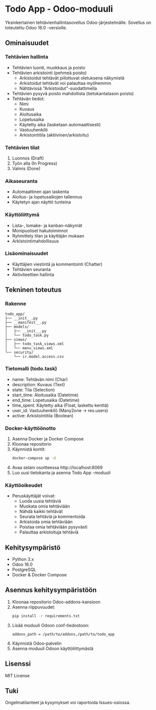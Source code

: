 # Todo App - Odoo-moduuli

Yksinkertainen tehtävienhallintasovellus Odoo-järjestelmälle. Sovellus on toteutettu Odoo 16.0 -versiolle.

## Ominaisuudet

### Tehtävien hallinta
- Tehtävien luonti, muokkaus ja poisto
- Tehtävien arkistointi (pehmeä poisto)
  - Arkistoidut tehtävät piilottuvat oletuksena näkymistä
  - Arkistoidut tehtävät voi palauttaa myöhemmin
  - Nähtävissä "Arkistoidut"-suodattimella
- Tehtävien pysyvä poisto mahdollista (tietokantatason poisto)
- Tehtävän tiedot:
  - Nimi
  - Kuvaus
  - Aloitusaika
  - Lopetusaika
  - Käytetty aika (lasketaan automaattisesti)
  - Vastuuhenkilö
  - Arkistointitila (aktiivinen/arkistoitu)

### Tehtävien tilat
1. Luonnos (Draft)
2. Työn alla (In Progress)
3. Valmis (Done)

### Aikaseuranta
- Automaattinen ajan laskenta
- Aloitus- ja lopetusaikojen tallennus
- Käytetyn ajan näyttö tunteina

### Käyttöliittymä
- Lista-, lomake- ja kanban-näkymät
- Monipuoliset hakutoiminnot
- Ryhmittely tilan ja käyttäjän mukaan
- Arkistointimahdollisuus

### Lisäominaisuudet
- Käyttäjien viestintä ja kommentointi (Chatter)
- Tehtävien seuranta
- Aktiviteettien hallinta

## Tekninen toteutus

### Rakenne
```
todo_app/
├── __init__.py
├── __manifest__.py
├── models/
│   ├── __init__.py
│   └── todo_task.py
├── views/
│   ├── todo_task_views.xml
│   └── menu_views.xml
└── security/
    └── ir.model.access.csv
```

### Tietomalli (todo.task)
- name: Tehtävän nimi (Char)
- description: Kuvaus (Text)
- state: Tila (Selection)
- start_time: Aloitusaika (Datetime)
- end_time: Lopetusaika (Datetime)
- time_spent: Käytetty aika (Float, laskettu kenttä)
- user_id: Vastuuhenkilö (Many2one -> res.users)
- active: Arkistointitila (Boolean)

### Docker-käyttöönotto
1. Asenna Docker ja Docker Compose
2. Kloonaa repositorio
3. Käynnistä kontit:
   ```bash
   docker-compose up -d
   ```
4. Avaa selain osoitteessa http://localhost:8069
5. Luo uusi tietokanta ja asenna Todo App -moduuli

### Käyttöoikeudet
- Peruskäyttäjät voivat:
  - Luoda uusia tehtäviä
  - Muokata omia tehtäviään
  - Nähdä kaikki tehtävät
  - Seurata tehtäviä ja kommentoida
  - Arkistoida omia tehtäviään
  - Poistaa omia tehtäviään pysyvästi
  - Palauttaa arkistoituja tehtäviä

## Kehitysympäristö
- Python 3.x
- Odoo 16.0
- PostgreSQL
- Docker & Docker Compose

## Asennus kehitysympäristöön
1. Kloonaa repositorio Odoo-addons-kansioon
2. Asenna riippuvuudet:
   ```bash
   pip install -r requirements.txt
   ```
3. Lisää moduuli Odoon conf-tiedostoon:
   ```
   addons_path = /path/to/addons,/path/to/todo_app
   ```
4. Käynnistä Odoo-palvelin
5. Asenna moduuli Odoon käyttöliittymästä

## Lisenssi
MIT License

## Tuki
Ongelmatilanteet ja kysymykset voi raportoida Issues-osiossa.
